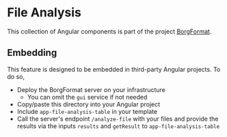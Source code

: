# File Analysis

This collection of Angular components is part of the project [BorgFormat](https://github.com/Landesarchiv-Thueringen/borg).

## Embedding

This feature is designed to be embedded in third-party Angular projects.
To do so,

- Deploy the BorgFormat server on your infrastructure
  - You can omit the `gui` service if not needed
- Copy/paste this directory into your Angular project
- Include `app-file-analysis-table` in your template
- Call the server's endpoint `/analyze-file` with your files and provide the results via the inputs `results` and `getResult` to `app-file-analysis-table`

